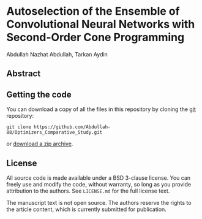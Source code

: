 # Autoselection of the Ensemble of Convolutional Neural Networks with Second-Order Cone Programming

Abdullah Nazhat Abdullah, 
Tarkan Aydin

## Abstract


## Getting the code

You can download a copy of all the files in this repository by cloning the
[git](https://git-scm.com/) repository:

    git clone https://github.com/Abdullah-88/Optimizers_Comparative_Study.git

or [download a zip archive](https://github.com/Abdullah-88/Optimizers_Comparative_Study/archive/master.zip).


## License

All source code is made available under a BSD 3-clause license. You can freely
use and modify the code, without warranty, so long as you provide attribution
to the authors. See `LICENSE.md` for the full license text.

The manuscript text is not open source. The authors reserve the rights to the
article content, which is currently submitted for publication.
